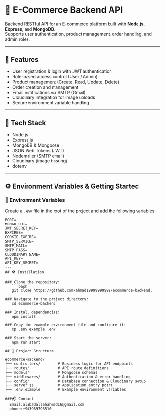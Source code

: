 # 🛒 E-Commerce Backend API

Backend RESTful API for an E-commerce platform built with **Node.js**, **Express**, and **MongoDB**.  
Supports user authentication, product management, order handling, and admin roles.

---

## 🚀 Features

- User registration & login with JWT authentication  
- Role-based access control (User / Admin)  
- Product management (Create, Read, Update, Delete)  
- Order creation and management  
- Email notifications via SMTP (Gmail)  
- Cloudinary integration for image uploads  
- Secure environment variable handling  

---

## 🧰 Tech Stack

- Node.js  
- Express.js  
- MongoDB & Mongoose  
- JSON Web Tokens (JWT)  
- Nodemailer (SMTP email)  
- Cloudinary (image hosting)  
- dotenv  

---

## ⚙️ Environment Variables & Getting Started

### 📄 Environment Variables

Create a `.env` file in the root of the project and add the following variables:

```env
PORT=
MONGO_URI=
JWT_SECRET_KEY=
EXPIRES=
COOKIE_EXPIRE=
SMTP_SERVICE=
SMTP_MAIL=
SMTP_PASS=
CLOUDINARY_NAME=
API_KEY=
API_KEY_SECRET=
---
## 🛠️ Installation

### Clone the repository:
   ```bash
   git clone https://github.com/ahmad19999999999/ecommerce-backend.
   
### Navigate to the project directory:
   cd ecommerce-backend

### Install dependencies:
   npm install

### Copy the example environment file and configure it:
   cp .env.example .env

### Start the server:
   npm run start
---
## 📂 Project Structure

ecommerce-backend/
├── controllers/        # Business logic for API endpoints
├── routes/             # API route definitions
├── models/             # Mongoose schemas
├── middlewares/        # Authentication & error handling
├── config/             # Database connection & Cloudinary setup
├── server.js           # Application entry point
└── .env.example        # Example environment variables

###📬 Contact
  Email:alabadallahahmad16@gmail.com
  phone:+963969793510




 

